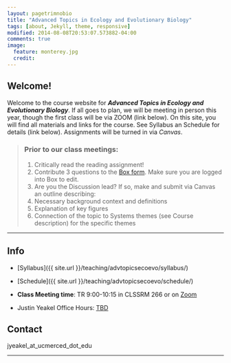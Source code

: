 ```yaml
---
layout: pagetrimnobio
title: "Advanced Topics in Ecology and Evolutionary Biology"
tags: [about, Jekyll, theme, responsive]
modified: 2014-08-08T20:53:07.573882-04:00
comments: true
image:
  feature: monterey.jpg
  credit:
---
```


## Welcome!
Welcome to the course website for ***Advanced Topics in Ecology and Evolutionary Biology***. If all goes to plan, we will be meeting in person this year, though the first class will be via ZOOM (link below). On this site, you will find all materials and links for the course. See Syllabus an Schedule for details (link below). Assignments will be turned in via *Canvas*.

> ### Prior to our class meetings:
> 1. Critically read the reading assignment!
> 2. Contribute 3 questions to the [Box form](). Make sure you are logged into Box to edit.  
> 3. Are you the Discussion lead? If so, make and submit via Canvas an outline describing:
>   1. Necessary background context and definitions
>   2. Explanation of key figures
>   3. Connection of the topic to Systems themes (see Course description) for the specific themes

---

## Info
*	[Syllabus]({{ site.url }}/teaching/advtopicsecoevo/syllabus/)  
* [Schedule]({{ site.url }}/teaching/advtopicsecoevo/schedule/)  

*	**Class Meeting time**: TR 9:00-10:15 in CLSSRM 266 or on [Zoom](https://ucmerced.zoom.us/j/89408420143)  

*	Justin Yeakel Office Hours: [TBD]()  

## Contact
jyeakel_at_ucmerced_dot_edu

---
